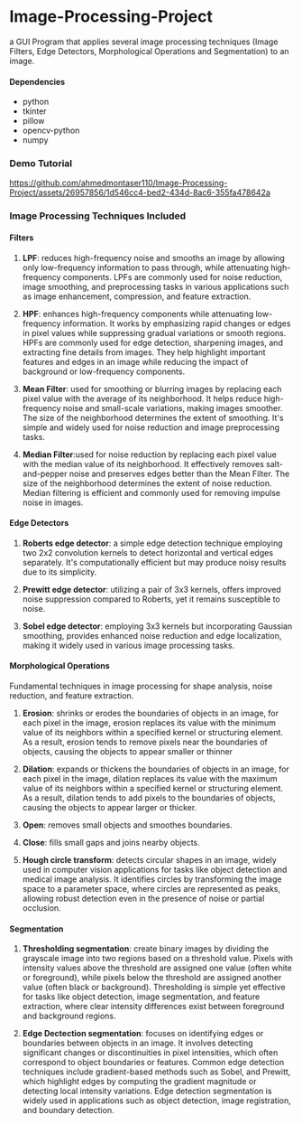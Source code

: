 # Image-Processing-Project

a GUI Program that applies several image processing techniques (Image Filters, Edge Detectors, Morphological Operations and Segmentation) to an image.

#### Dependencies
  -  python
  -  tkinter
  -  pillow
  -  opencv-python
  -  numpy

### Demo Tutorial

https://github.com/ahmedmontaser110/Image-Processing-Project/assets/26957856/1d546cc4-bed2-434d-8ac6-355fa478642a

### Image Processing Techniques Included

#### Filters
1. **LPF**: reduces high-frequency noise and smooths an image by allowing only low-frequency information to pass through, while attenuating high-frequency components. LPFs are commonly used for noise reduction, image smoothing, and preprocessing tasks in various applications such as image enhancement, compression, and feature extraction.

2. **HPF**: enhances high-frequency components while attenuating low-frequency information. It works by emphasizing rapid changes or edges in pixel values while suppressing gradual variations or smooth regions. HPFs are commonly used for edge detection, sharpening images, and extracting fine details from images. They help highlight important features and edges in an image while reducing the impact of background or low-frequency components.

3. **Mean Filter**: used for smoothing or blurring images by replacing each pixel value with the average of its neighborhood. It helps reduce high-frequency noise and small-scale variations, making images smoother. The size of the neighborhood determines the extent of smoothing. It's simple and widely used for noise reduction and image preprocessing tasks.

4. **Median Filter**:used for noise reduction by replacing each pixel value with the median value of its neighborhood. It effectively removes salt-and-pepper noise and preserves edges better than the Mean Filter. The size of the neighborhood determines the extent of noise reduction. Median filtering is efficient and commonly used for removing impulse noise in images.


#### Edge Detectors
1. **Roberts edge detector**: a simple edge detection technique employing two 2x2 convolution kernels to detect horizontal and vertical edges separately. It's computationally efficient but may produce noisy results due to its simplicity.

2. **Prewitt edge detector**: utilizing a pair of 3x3 kernels, offers improved noise suppression compared to Roberts, yet it remains susceptible to noise. 

3. **Sobel edge detector**: employing 3x3 kernels but incorporating Gaussian smoothing, provides enhanced noise reduction and edge localization, making it widely used in various image processing tasks.


#### Morphological Operations
Fundamental techniques in image processing for shape analysis, noise reduction, and feature extraction.

1. **Erosion**: shrinks or erodes the boundaries of objects in an image, for each pixel in the image, erosion replaces its value with the minimum value of its neighbors within a specified kernel or structuring element. As a result, erosion tends to remove pixels near the boundaries of objects, causing the objects to appear smaller or thinner

2. **Dilation**: expands or thickens the boundaries of objects in an image, for each pixel in the image, dilation replaces its value with the maximum value of its neighbors within a specified kernel or structuring element. As a result, dilation tends to add pixels to the boundaries of objects, causing the objects to appear larger or thicker.

3. **Open**: removes small objects and smoothes boundaries.

4. **Close**: fills small gaps and joins nearby objects.

5. **Hough circle transform**: detects circular shapes in an image, widely used in computer vision applications for tasks like object detection and medical image analysis. It identifies circles by transforming the image space to a parameter space, where circles are represented as peaks, allowing robust detection even in the presence of noise or partial occlusion.

#### Segmentation
1. **Thresholding segmentation**: create binary images by dividing the grayscale image into two regions based on a threshold value. Pixels with intensity values above the threshold are assigned one value (often white or foreground), while pixels below the threshold are assigned another value (often black or background). Thresholding is simple yet effective for tasks like object detection, image segmentation, and feature extraction, where clear intensity differences exist between foreground and background regions.

2. **Edge Dectection segmentation**: focuses on identifying edges or boundaries between objects in an image. It involves detecting significant changes or discontinuities in pixel intensities, which often correspond to object boundaries or features. Common edge detection techniques include gradient-based methods such as Sobel, and Prewitt, which highlight edges by computing the gradient magnitude or detecting local intensity variations. Edge detection segmentation is widely used in applications such as object detection, image registration, and boundary detection.



